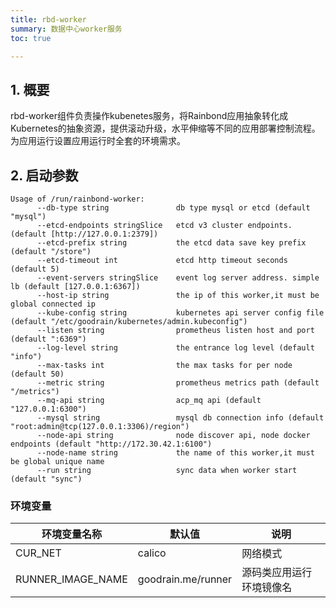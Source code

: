 ```yaml
---
title: rbd-worker
summary: 数据中心worker服务
toc: true

---
```


## 1. 概要

rbd-worker组件负责操作kubenetes服务，将Rainbond应用抽象转化成Kubernetes的抽象资源，提供滚动升级，水平伸缩等不同的应用部署控制流程。为应用运行设置应用运行时全套的环境需求。

## 2. 启动参数

```
Usage of /run/rainbond-worker:
      --db-type string               db type mysql or etcd (default "mysql")
      --etcd-endpoints stringSlice   etcd v3 cluster endpoints. (default [http://127.0.0.1:2379])
      --etcd-prefix string           the etcd data save key prefix  (default "/store")
      --etcd-timeout int             etcd http timeout seconds (default 5)
      --event-servers stringSlice    event log server address. simple lb (default [127.0.0.1:6367])
      --host-ip string               the ip of this worker,it must be global connected ip
      --kube-config string           kubernetes api server config file (default "/etc/goodrain/kubernetes/admin.kubeconfig")
      --listen string                prometheus listen host and port (default ":6369")
      --log-level string             the entrance log level (default "info")
      --max-tasks int                the max tasks for per node (default 50)
      --metric string                prometheus metrics path (default "/metrics")
      --mq-api string                acp_mq api (default "127.0.0.1:6300")
      --mysql string                 mysql db connection info (default "root:admin@tcp(127.0.0.1:3306)/region")
      --node-api string              node discover api, node docker endpoints (default "http://172.30.42.1:6100")
      --node-name string             the name of this worker,it must be global unique name
      --run string                   sync data when worker start (default "sync")
```


### 环境变量

|   环境变量名称   |  默认值    |   说明   |
| ---- | ---- | ---- |
|   CUR_NET   |   calico   |   网络模式   |
| RUNNER_IMAGE_NAME            | goodrain.me/runner  | 源码类应用运行环境镜像名       |

